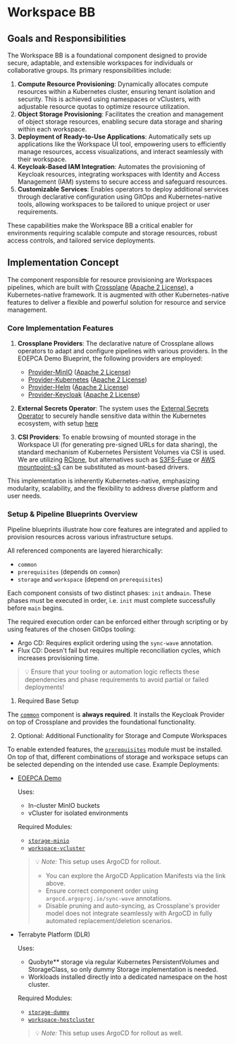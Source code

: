 # Workspace BB

## Goals and Responsibilities

The Workspace BB is a foundational component designed to provide secure, adaptable, and extensible workspaces for individuals or collaborative groups. Its primary responsibilities include:

1. **Compute Resource Provisioning**: Dynamically allocates compute resources within a Kubernetes cluster, ensuring tenant isolation and security. This is achieved using namespaces or vClusters, with adjustable resource quotas to optimize resource utilization.  
2. **Object Storage Provisioning**: Facilitates the creation and management of object storage resources, enabling secure data storage and sharing within each workspace.  
3. **Deployment of Ready-to-Use Applications**: Automatically sets up applications like the Workspace UI tool, empowering users to efficiently manage resources, access visualizations, and interact seamlessly with their workspace.  
4. **Keycloak-Based IAM Integration**: Automates the provisioning of Keycloak resources, integrating workspaces with Identity and Access Management (IAM) systems to secure access and safeguard resources.  
5. **Customizable Services**: Enables operators to deploy additional services through declarative configuration using GitOps and Kubernetes-native tools, allowing workspaces to be tailored to unique project or user requirements.  

These capabilities make the Workspace BB a critical enabler for environments requiring scalable compute and storage resources, robust access controls, and tailored service deployments.

## Implementation Concept

The component responsible for resource provisioning are Workspaces pipelines, which are built with [Crossplane](https://github.com/crossplane/crossplane) ([Apache 2 License](https://github.com/crossplane/crossplane/blob/main/LICENSE)), a Kubernetes-native framework. It is augmented with other Kubernetes-native features to deliver a flexible and powerful solution for resource and service management.

### Core Implementation Features

1. **Crossplane Providers**: The declarative nature of Crossplane allows operators to adapt and configure pipelines with various providers. In the EOEPCA Demo Blueprint, the following providers are employed:
   - [Provider-MinIO](https://github.com/vshn/provider-minio) ([Apache 2 License](https://github.com/vshn/provider-minio/blob/main/LICENSE))
   - [Provider-Kubernetes](https://github.com/crossplane-contrib/provider-kubernetes) ([Apache 2 License](https://github.com/crossplane-contrib/provider-kubernetes/blob/main/LICENSE))
   - [Provider-Helm](https://github.com/crossplane-contrib/provider-helm) ([Apache 2 License](https://github.com/crossplane-contrib/provider-helm/blob/main/LICENSE))
   - [Provider-Keycloak](https://github.com/crossplane-contrib/provider-keycloak) ([Apache 2 License](https://github.com/crossplane-contrib/provider-keycloak/blob/main/LICENSE))

2. **External Secrets Operator**: The system uses the [External Secrets Operator](https://external-secrets.io) to securely handle sensitive data within the Kubernetes ecosystem, with setup [here](./setup/common/eso.yaml)

3. **CSI Providers**: To enable browsing of mounted storage in the Workspace UI (for generating pre-signed URLs for data sharing), the standard mechanism of Kubernetes Persistent Volumes via CSI is used. We are utilizing [RClone](https://github.com/rclone/rclone), but alternatives such as [S3FS-Fuse](https://github.com/s3fs-fuse/s3fs-fuse) or [AWS mountpoint-s3](https://github.com/awslabs/mountpoint-s3) can be substituted as mount-based drivers.

This implementation is inherently Kubernetes-native, emphasizing modularity, scalability, and the flexibility to address diverse platform and user needs.

### Setup & Pipeline Blueprints Overview

Pipeline blueprints illustrate how core features are integrated and applied to provision resources across various infrastructure setups.

All referenced components are layered hierarchically:
- `common`
- `prerequisites` (depends on `common`)
- `storage` and `workspace` (depend on `prerequisites`)

Each component consists of two distinct phases: `init` and`main`. These phases must be executed in order, i.e. `init` must complete successfully before `main` begins.

The required execution order can be enforced either through scripting or by using features of the chosen GitOps tooling:

- Argo CD: Requires explicit ordering using the `sync-wave` annotation.
- Flux CD: Doesn't fail but requires multiple reconciliation cycles, which increases provisioning time.

> 💡 Ensure that your tooling or automation logic reflects these dependencies and phase requirements to avoid partial or failed deployments!
 
1) Required Base Setup

The [`common`](/setup/common) component is **always required**. It installs the Keycloak Provider on top of Crossplane and provides the foundational functionality.

2) Optional: Additional Functionality for Storage and Compute Workspaces

To enable extended features, the [`prerequisites`](/setup/prerequisites) module must  be installed. On top of that, different combinations of storage and workspace setups can be selected depending on the intended use case. Example Deployments: 

- [EOEPCA Demo](https://github.com/EOEPCA/workspace/tree/main/setup)

   Uses:

   - In-cluster MinIO buckets  
   - vCluster for isolated environments

   Required Modules:

   - [`storage-minio`](/setup/storage-minio)
   - [`workspace-vcluster`](/setup/workspace-vcluster/)

   > 💡 *Note:* This setup uses ArgoCD for rollout.  
   > - You can explore the ArgoCD Application Manifests via the link above.  
   > - Ensure correct component order using `argocd.argoproj.io/sync-wave` annotations.  
   > - Disable pruning and auto-syncing, as Crossplane's provider model does not integrate seamlessly with ArgoCD in fully automated replacement/deletion scenarios.

- Terrabyte Platform (DLR)

   Uses:

   - Quobyte** storage via regular Kubernetes PersistentVolumes and StorageClass, so only dummy Storage implementation is needed.
   - Workloads installed directly into a dedicated namespace on the host cluster.

   Required Modules:

   - [`storage-dummy`](/setup/storage-dummy)
   - [`workspace-hostcluster`](/setup/workspace-hostcluster/)

   > 💡 *Note:* This setup uses ArgoCD for rollout as well.
